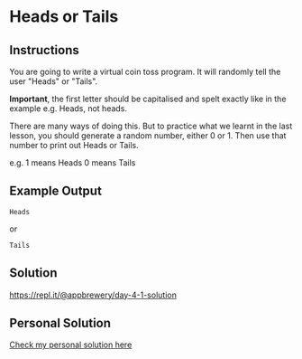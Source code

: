 # Heads or Tails

## Instructions

You are going to write a virtual coin toss program. It will randomly tell the user "Heads" or "Tails".

**Important**, the first letter should be capitalised and spelt exactly like in the example e.g. Heads, not heads.

There are many ways of doing this. But to practice what we learnt in the last lesson, you should generate a random number, either 0 or 1. Then use that number to print out Heads or Tails.

e.g. 1 means Heads 0 means Tails

## Example Output

```
Heads
```

or

```
Tails
```

## Solution

https://repl.it/@appbrewery/day-4-1-solution

## Personal Solution

[Check my personal solution here](./00_heads-or-tails.py)
